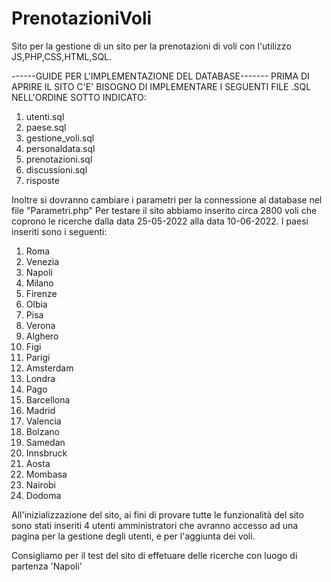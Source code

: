 # PrenotazioniVoli
Sito per la gestione di un sito per la prenotazioni di voli con l'utilizzo JS,PHP,CSS,HTML,SQL.

------GUIDE PER L'IMPLEMENTAZIONE DEL DATABASE-------
PRIMA DI APRIRE IL SITO C'E' BISOGNO DI IMPLEMENTARE I SEGUENTI FILE .SQL NELL'ORDINE SOTTO INDICATO:
1. utenti.sql
2. paese.sql
3. gestione_voli.sql
4. personaldata.sql
5. prenotazioni.sql
6. discussioni.sql
7. risposte

Inoltre si dovranno cambiare i parametri per la connessione al database nel file "Parametri.php"
Per testare il sito abbiamo inserito circa 2800 voli che coprono le ricerche dalla data 25-05-2022 alla data 10-06-2022.
I paesi inseriti sono i seguenti:
1. Roma
2. Venezia
3. Napoli
4. Milano
5. Firenze
6. Olbia
7. Pisa
8. Verona
9. Alghero
10. Figi
11. Parigi
12. Amsterdam
13. Londra
14. Pago
15. Barcellona
16. Madrid
17. Valencia
18. Bolzano
19. Samedan
20. Innsbruck
21. Aosta
22. Mombasa
23. Nairobi
24. Dodoma

All'inizializzazione del sito, ai fini di provare tutte le funzionalità del sito sono stati inseriti 4 utenti amministratori che avranno accesso 
ad una pagina per la gestione degli utenti, e per l'aggiunta dei voli.

Consigliamo per il test del sito di effetuare delle ricerche con luogo di partenza 'Napoli'




